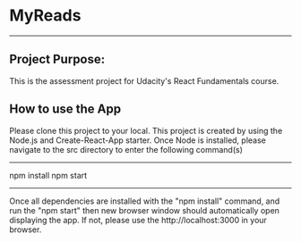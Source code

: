 # MyReads
___
## Project Purpose:

This is the assessment project for Udacity's React Fundamentals course.

## How to use the App

Please clone this project to your local.
This project is created by using the Node.js and Create-React-App starter.
Once Node is installed, please navigate to the src directory to enter the following command(s)
___
npm install
npm start
___
Once all dependencies are installed with the "npm install" command, and run the "npm start"
then new browser window should automatically open displaying the app. If not, please use the http://localhost:3000
in your browser.
